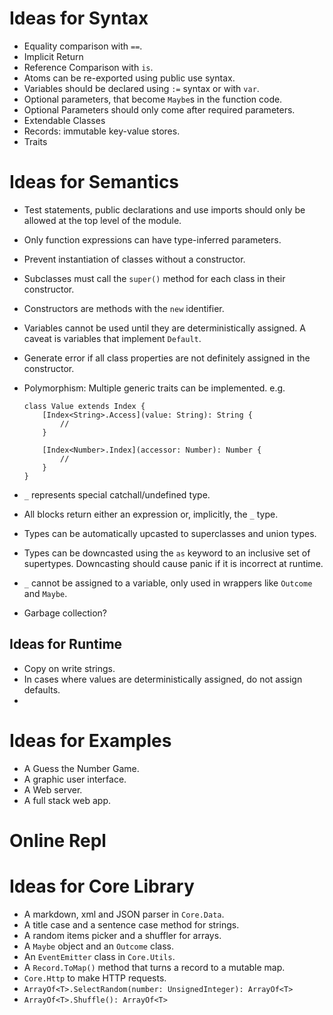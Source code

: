 # Ideas for Syntax

-  Equality comparison with `==`.
-  Implicit Return
-  Reference Comparison with `is`.
-  Atoms can be re-exported using public use syntax.
-  Variables should be declared using `:=` syntax or with `var`.
-  Optional parameters, that become `Maybe`s in the function code.
-  Optional Parameters should only come after required parameters.
-  Extendable Classes
-  Records: immutable key-value stores.
-  Traits

# Ideas for Semantics

-  Test statements, public declarations and use imports should only be allowed at the top level of the module.
-  Only function expressions can have type-inferred parameters.
-  Prevent instantiation of classes without a constructor.
-  Subclasses must call the `super()` method for each class in their constructor.
-  Constructors are methods with the `new` identifier.
-  Variables cannot be used until they are deterministically assigned. A caveat is variables that implement `Default`.
-  Generate error if all class properties are not definitely assigned in the constructor.
-  Polymorphism: Multiple generic traits can be implemented. e.g.

   ```wrl
   class Value extends Index {
       [Index<String>.Access](value: String): String {
           //
       }

       [Index<Number>.Index](accessor: Number): Number {
           //
       }
   }
   ```

-  `_` represents special catchall/undefined type.
-  All blocks return either an expression or, implicitly, the `_` type.
-  Types can be automatically upcasted to superclasses and union types.
-  Types can be downcasted using the `as` keyword to an inclusive set of supertypes. Downcasting should cause panic if it is incorrect at runtime.
-  `_` cannot be assigned to a variable, only used in wrappers like `Outcome` and `Maybe`.
-  Garbage collection?

## Ideas for Runtime

-  Copy on write strings.
-  In cases where values are deterministically assigned, do not assign defaults.
-

# Ideas for Examples

-  A Guess the Number Game.
-  A graphic user interface.
-  A Web server.
-  A full stack web app.

# Online Repl

# Ideas for Core Library

-  A markdown, xml and JSON parser in `Core.Data`.
-  A title case and a sentence case method for strings.
-  A random items picker and a shuffler for arrays.
-  A `Maybe` object and an `Outcome` class.
-  An `EventEmitter` class in `Core.Utils`.
-  A `Record.ToMap()` method that turns a record to a mutable map.
-  `Core.Http` to make HTTP requests.
- `ArrayOf<T>.SelectRandom(number: UnsignedInteger): ArrayOf<T>`
- `ArrayOf<T>.Shuffle(): ArrayOf<T>` 
 
